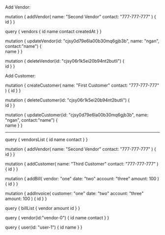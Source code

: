 Add Vendor:

mutation {
  addVendor(
    name: "Second Vendor"
    contact: "777-777-777"
  ) {
    id
  }
}

query {
  vendors {
    id
    name
    contact
    createdAt
  }
}

mutation {
  updateVendor(id: "cjsy0d79e6la00b30mq6gjb3b", name: "ngan", contact:"name") {  
     name
    }
}


mutation {
  deleteVendor(id: "cjsy06r1k5ei20b94nt2butli") {  
    id
  }
}

Add Customer:

mutation {
  createCustomer(
    name: "First Customer"
    contact: "777-777-777"
  ) {
    id
  }
}

mutation {
  deleteCustomer(id: "cjsy06r1k5ei20b94nt2butli") {  
    id
  }
}

mutation {
  updateCustomer(id: "cjsy0d79e6la00b30mq6gjb3b", name: "ngan", contact:"name") {  
     name
    }
}

---------
query {
  vendorsList {
    id
    name
    contact
  }
}


mutation {
  addVendor(
    name: "Second Vendor"
    contact: "777-777-777"
  ) {
    id
  }
}

mutation {
  addCustomer(
    name: "Third Customer"
    contact: "777-777-777"
  ) {
    id
  }
}


  mutation {
  addBill(
    vendor: "one"
    date: "two"
    account: "three"
    amount: 100
  ) {
    id
  }
}

mutation {
  addInvoice(
    customer: "one"
    date: "two"
    account: "three"
    amount: 100
  ) {
    id
  }
}

query {
  billList {
    vendor
    amount
    id
    }
  }

query {
  vendor(id:"vendor-0")
  { id
    name
    contact
  }
}


query {
  user(id: "user-1") {
    id
    name
  }
}
